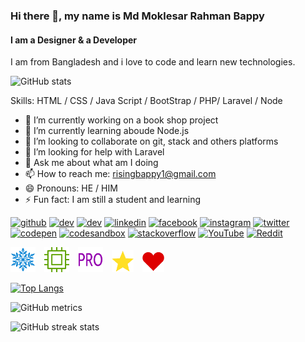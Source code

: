 ### Hi there 👋, my name is Md Moklesar Rahman Bappy
#### I am a Designer & a Developer
I am from Bangladesh and i love to code and learn new technologies.

![GitHub stats](https://github-readme-stats.vercel.app/api?username=Md-Moklesar-Rahman-Bappy&show_icons=true)

Skills: HTML / CSS / Java Script / BootStrap / PHP/ Laravel / Node

- 🔭 I’m currently working on a book shop project 
- 🌱 I’m currently learning aboude Node.js 
- 👯 I’m looking to collaborate on git, stack and others platforms 
- 🤔 I’m looking for help with Laravel 
- 💬 Ask me about what am I doing 
- 📫 How to reach me: risingbappy1@gmail.com 
- 😄 Pronouns: HE / HIM 
- ⚡ Fun fact: I am still a student and learning  


[<img src='https://cdn.jsdelivr.net/npm/simple-icons@3.0.1/icons/github.svg' alt='github' height='30'>](https://github.com/Md-Moklesar-Rahman-Bappy)  [<img src='https://cdn.jsdelivr.net/npm/simple-icons@3.0.1/icons/dev-dot-to.svg' alt='dev' height='30'>](https://dev.to/mdmoklesarrahmanbappy)  [<img src='https://cdn.jsdelivr.net/npm/simple-icons@3.0.1/icons/hashnode.svg' alt='dev' height='30'>](https://hashnode.com/@mdmoklesarrahmanbapp)  [<img src='https://cdn.jsdelivr.net/npm/simple-icons@3.0.1/icons/linkedin.svg' alt='linkedin' height='30'>](https://www.linkedin.com/in/mrbappy/)  [<img src='https://cdn.jsdelivr.net/npm/simple-icons@3.0.1/icons/facebook.svg' alt='facebook' height='30'>](https://www.facebook.com/mr.bappy2)  [<img src='https://cdn.jsdelivr.net/npm/simple-icons@3.0.1/icons/instagram.svg' alt='instagram' height='30'>](https://www.instagram.com/mr.bappy2/)  [<img src='https://cdn.jsdelivr.net/npm/simple-icons@3.0.1/icons/twitter.svg' alt='twitter' height='30'>](https://twitter.com/mr_bappy2)  [<img src='https://cdn.jsdelivr.net/npm/simple-icons@3.0.1/icons/codepen.svg' alt='codepen' height='30'>](https://codepen.io/rising-bappy)  [<img src='https://cdn.jsdelivr.net/npm/simple-icons@3.0.1/icons/codesandbox.svg' alt='codesandbox' height='30'>](https://codesandbox.io/u/Md-Moklesar-Rahman-Bappy)  [<img src='https://cdn.jsdelivr.net/npm/simple-icons@3.0.1/icons/stackoverflow.svg' alt='stackoverflow' height='30'>](https://stackoverflow.com/users/10829351/md-moklasar-rahman-bappy)  [<img src='https://cdn.jsdelivr.net/npm/simple-icons@3.0.1/icons/youtube.svg' alt='YouTube' height='30'>](https://www.youtube.com/channel/UC2ow8WBFyBhq03OO_l2qq5Q)  [<img src='https://cdn.jsdelivr.net/npm/simple-icons@3.0.1/icons/reddit.svg' alt='Reddit' height='30'>](https://www.reddit.com/user/mrbappy2)  

<a href='https://archiveprogram.github.com/'><img src='https://raw.githubusercontent.com/acervenky/animated-github-badges/master/assets/acbadge.gif' width='40' height='40'></a> <a href='https://docs.github.com/en/developers'><img src='https://raw.githubusercontent.com/acervenky/animated-github-badges/master/assets/devbadge.gif' width='40' height='40'></a> <a href='https://github.com/pricing'><img src='https://raw.githubusercontent.com/acervenky/animated-github-badges/master/assets/pro.gif' width='40' height='40'></a> <a href='https://stars.github.com/'><img src='https://raw.githubusercontent.com/acervenky/animated-github-badges/master/assets/starbadge.gif' width='35' height='35'></a> <a href='https://docs.github.com/en/github/supporting-the-open-source-community-with-github-sponsors'><img src='https://raw.githubusercontent.com/acervenky/animated-github-badges/master/assets/sponsorbadge.gif' width='35' height='35'></a> 

[![Top Langs](https://github-readme-stats.vercel.app/api/top-langs/?username=Md-Moklesar-Rahman-Bappy)](https://github.com/anuraghazra/github-readme-stats)

![GitHub metrics](https://metrics.lecoq.io/Md-Moklesar-Rahman-Bappy)  

![GitHub streak stats](https://github-readme-streak-stats.herokuapp.com/?user=Md-Moklesar-Rahman-Bappy)  

